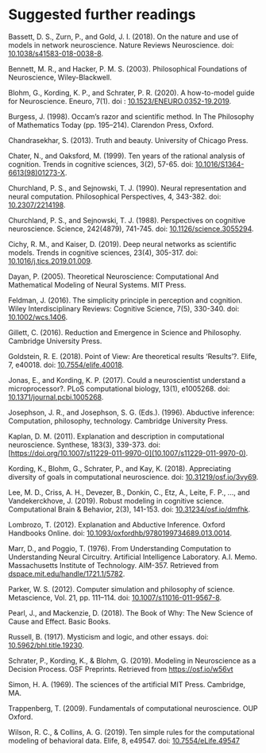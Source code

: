 # Suggested further readings 

Bassett, D. S., Zurn, P., and Gold, J. I. (2018). On the nature and use of models in network neuroscience. Nature Reviews Neuroscience.  doi: [10.1038/s41583-018-0038-8](https://doi.org/10.1038/s41583-018-0038-8).

Bennett, M. R., and Hacker, P. M. S. (2003). Philosophical Foundations of Neuroscience, Wiley-Blackwell.

Blohm, G., Kording, K. P., and Schrater, P. R. (2020). A how-to-model guide for Neuroscience. Eneuro, 7(1). doi : [10.1523/ENEURO.0352-19.2019](https://doi.org/10.1523/ENEURO.0352-19.2019).

Burgess, J. (1998). Occam’s razor and scientific method. In The Philosophy of Mathematics Today (pp. 195–214). Clarendon Press, Oxford. 

Chandrasekhar, S. (2013). Truth and beauty. University of Chicago Press.

Chater, N., and Oaksford, M. (1999). Ten years of the rational analysis of cognition. Trends in cognitive sciences, 3(2), 57-65. doi: [10.1016/S1364-6613(98)01273-X](https://doi.org/10.1016/S1364-6613(98)01273-X). 

Churchland, P. S., and Sejnowski, T. J. (1990). Neural representation and neural computation. Philosophical Perspectives, 4, 343-382. doi: [10.2307/2214198](https://doi.org/10.2307/2214198).

Churchland, P. S., and Sejnowski, T. J. (1988). Perspectives on cognitive neuroscience. Science, 242(4879), 741-745. doi: [10.1126/science.3055294](https://doi.org/10.1126/science.3055294).

Cichy, R. M., and Kaiser, D. (2019). Deep neural networks as scientific models. Trends in cognitive sciences, 23(4), 305-317. doi: [10.1016/j.tics.2019.01.009](https://doi.org/10.1016/j.tics.2019.01.009).

Dayan, P. (2005). Theoretical Neuroscience: Computational And Mathematical Modeling of Neural Systems. MIT Press.

Feldman, J. (2016). The simplicity principle in perception and cognition. Wiley Interdisciplinary Reviews: Cognitive Science, 7(5), 330-340. doi: [10.1002/wcs.1406](https://doi.org/10.1002/wcs.1406).

Gillett, C. (2016). Reduction and Emergence in Science and Philosophy. Cambridge University Press.

Goldstein, R. E. (2018). Point of View: Are theoretical results ‘Results’?. Elife, 7, e40018. doi: [10.7554/elife.40018](https://doi.org/10.7554/elife.40018).

Jonas, E., and Kording, K. P. (2017). Could a neuroscientist understand a microprocessor?. PLoS computational biology, 13(1), e1005268. doi: [10.1371/journal.pcbi.1005268](https://doi.org/10.1371/journal.pcbi.1005268).

Josephson, J. R., and Josephson, S. G. (Eds.). (1996). Abductive inference: Computation, philosophy, technology. Cambridge University Press.

Kaplan, D. M. (2011). Explanation and description in computational neuroscience. Synthese, 183(3), 339-373. doi: [https://doi.org/10.1007/s11229-011-9970-0](10.1007/s11229-011-9970-0). 
    
Kording, K., Blohm, G., Schrater, P., and Kay, K. (2018). Appreciating diversity of goals in computational neuroscience. doi: [10.31219/osf.io/3vy69](https://doi.org/10.31219/osf.io/3vy69).

Lee, M. D., Criss, A. H., Devezer, B., Donkin, C., Etz, A., Leite, F. P., ..., and Vandekerckhove, J. (2019). Robust modeling in cognitive science. Computational Brain & Behavior, 2(3), 141-153. doi: [10.31234/osf.io/dmfhk](https://doi.org/10.31234/osf.io/dmfhk).

Lombrozo, T. (2012). Explanation and Abductive Inference. Oxford Handbooks Online. doi: [10.1093/oxfordhb/9780199734689.013.0014](https://doi.org/10.1093/oxfordhb/9780199734689.013.0014).

Marr, D., and Poggio, T. (1976). From Understanding Computation to Understanding Neural  Circuitry. Artificial Intelligence Laboratory. A.I. Memo. Massachusetts Institute of Technology. AIM-357. Retrieved from [dspace.mit.edu/handle/1721.1/5782](https://dspace.mit.edu/handle/1721.1/5782).

Parker, W. S. (2012). Computer simulation and philosophy of science. Metascience, Vol. 21, pp. 111–114. doi: [10.1007/s11016-011-9567-8](https://doi.org/10.1007/s11016-011-9567-8).

Pearl, J., and Mackenzie, D. (2018). The Book of Why: The New Science of Cause and Effect. Basic Books. 

Russell, B. (1917). Mysticism and logic, and other essays. doi: [10.5962/bhl.title.19230](https://doi.org/10.5962/bhl.title.19230).

Schrater, P., Kording, K., & Blohm, G. (2019). Modeling in Neuroscience as a Decision Process. OSF Preprints. Retrieved from https://osf.io/w56vt	 

Simon, H. A. (1969). The sciences of the artificial MIT Press. Cambridge, MA.

Trappenberg, T. (2009). Fundamentals of computational neuroscience. OUP Oxford.

Wilson, R. C., & Collins, A. G. (2019). Ten simple rules for the computational modeling of behavioral data. Elife, 8, e49547. doi: [10.7554/eLife.49547](https://doi.org/10.7554/eLife.49547)


 

